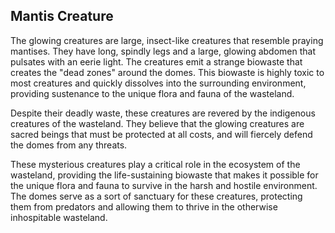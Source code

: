 ## Mantis Creature
The glowing creatures are large, insect-like creatures that resemble praying mantises. They have long, spindly legs and a large, glowing abdomen that pulsates with an eerie light. The creatures emit a strange biowaste that creates the "dead zones" around the domes. This biowaste is highly toxic to most creatures and quickly dissolves into the surrounding environment, providing sustenance to the unique flora and fauna of the wasteland.

Despite their deadly waste, these creatures are revered by the indigenous creatures of the wasteland. They believe that the glowing creatures are sacred beings that must be protected at all costs, and will fiercely defend the domes from any threats.

These mysterious creatures play a critical role in the ecosystem of the wasteland, providing the life-sustaining biowaste that makes it possible for the unique flora and fauna to survive in the harsh and hostile environment. The domes serve as a sort of sanctuary for these creatures, protecting them from predators and allowing them to thrive in the otherwise inhospitable wasteland.
